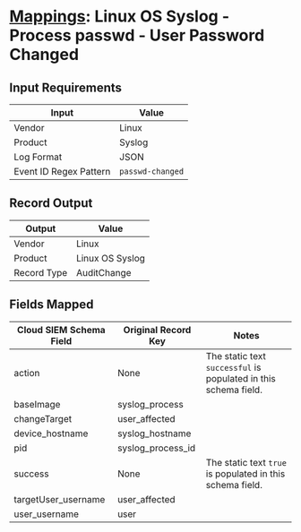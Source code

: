 # [Mappings](README.md): Linux OS Syslog - Process passwd - User Password Changed

## Input Requirements

|Input|Value|
|-----|-----|
|Vendor|Linux|
|Product|Syslog|
|Log Format|JSON|
|Event ID Regex Pattern|`passwd-changed`|

## Record Output

|Output|Value|
|------|-----|
|Vendor|Linux|
|Product|Linux OS Syslog|
|Record Type|AuditChange|

## Fields Mapped

|Cloud SIEM Schema Field|Original Record Key|Notes|
|-----------------------|-------------------|-----|
|action|None|The static text `successful` is populated in this schema field.|
|baseImage|syslog_process||
|changeTarget|user_affected||
|device_hostname|syslog_hostname||
|pid|syslog_process_id||
|success|None|The static text `true` is populated in this schema field.|
|targetUser_username|user_affected||
|user_username|user||


